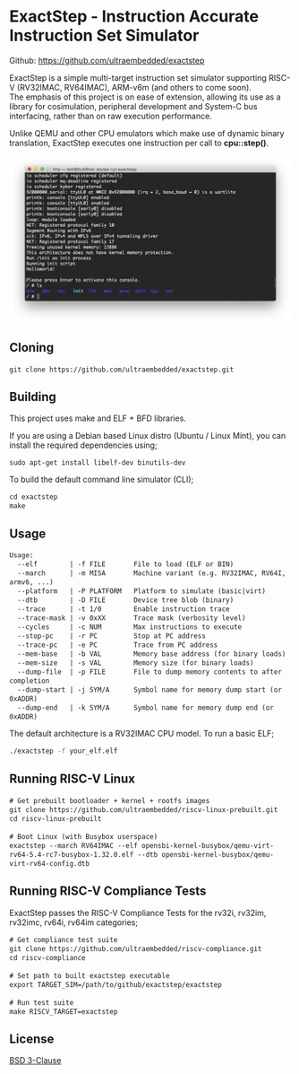 # ExactStep - Instruction Accurate Instruction Set Simulator

Github: https://github.com/ultraembedded/exactstep

ExactStep is a simple multi-target instruction set simulator supporting RISC-V (RV32IMAC, RV64IMAC), ARM-v6m (and others to come soon).  
The emphasis of this project is on ease of extension, allowing its use as a library for cosimulation, peripheral development and System-C bus interfacing, rather than on raw execution performance.

Unlike QEMU and other CPU emulators which make use of dynamic binary translation, ExactStep executes one instruction per call to **cpu::step()**.

![](docs/screenshot.png)

## Cloning
```
git clone https://github.com/ultraembedded/exactstep.git
```

## Building

This project uses make and ELF + BFD libraries.

If you are using a Debian based Linux distro (Ubuntu / Linux Mint), you can install the required dependencies using;

```
sudo apt-get install libelf-dev binutils-dev
```

To build the default command line simulator (CLI);
```
cd exactstep
make
```

## Usage

```
Usage:
  --elf        | -f FILE       File to load (ELF or BIN)
  --march      | -m MISA       Machine variant (e.g. RV32IMAC, RV64I, armv6, ...)
  --platform   | -P PLATFORM   Platform to simulate (basic|virt)
  --dtb        | -D FILE       Device tree blob (binary)
  --trace      | -t 1/0        Enable instruction trace
  --trace-mask | -v 0xXX       Trace mask (verbosity level)
  --cycles     | -c NUM        Max instructions to execute
  --stop-pc    | -r PC         Stop at PC address
  --trace-pc   | -e PC         Trace from PC address
  --mem-base   | -b VAL        Memory base address (for binary loads)
  --mem-size   | -s VAL        Memory size (for binary loads)
  --dump-file  | -p FILE       File to dump memory contents to after completion
  --dump-start | -j SYM/A      Symbol name for memory dump start (or 0xADDR)
  --dump-end   | -k SYM/A      Symbol name for memory dump end (or 0xADDR)
```

The default architecture is a RV32IMAC CPU model. To run a basic ELF;
```sh
./exactstep -f your_elf.elf 
```

## Running RISC-V Linux
```
# Get prebuilt bootloader + kernel + rootfs images
git clone https://github.com/ultraembedded/riscv-linux-prebuilt.git
cd riscv-linux-prebuilt

# Boot Linux (with Busybox userspace)
exactstep --march RV64IMAC --elf opensbi-kernel-busybox/qemu-virt-rv64-5.4-rc7-busybox-1.32.0.elf --dtb opensbi-kernel-busybox/qemu-virt-rv64-config.dtb
```

## Running RISC-V Compliance Tests

ExactStep passes the RISC-V Compliance Tests for the rv32i, rv32im, rv32imc, rv64i, rv64im categories;
```
# Get compliance test suite
git clone https://github.com/ultraembedded/riscv-compliance.git 
cd riscv-compliance

# Set path to built exactstep executable
export TARGET_SIM=/path/to/github/exactstep/exactstep

# Run test suite
make RISCV_TARGET=exactstep
```

## License

[BSD 3-Clause](LICENSE)